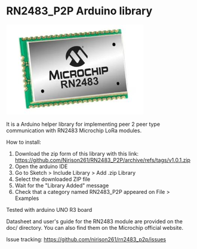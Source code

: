 # RN2483_P2P Arduino library

![RN2483_module](images/RN2483_module.jpg "The RN2483 module")

It is a Arduino helper library for implementing peer 2 peer type communication with RN2483 Microchip LoRa modules.

How to install:
1. Download the zip form of this library with this link: https://github.com/Nirison261/RN2483_P2P/archive/refs/tags/v1.0.1.zip
2. Open the arduino IDE
3. Go to Sketch > Include Library > Add .zip Library
4. Select the downloaded ZIP file
5. Wait for the "Library Added" message
6. Check that a category named RN2483_P2P appeared on File > Examples

Tested with arduino UNO R3 board

Datasheet and user's guide for the RN2483 module are provided on the doc/ directory. You can also find them on the Microchip  official website.

Issue tracking: https://github.com/nirison261/rn2483_p2p/issues
